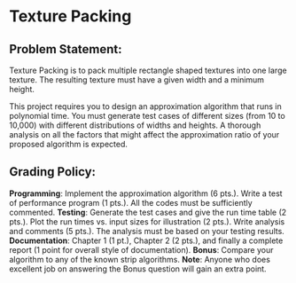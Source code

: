 # Texture Packing

## Problem Statement:

Texture Packing is to pack multiple rectangle shaped textures into one large texture. The resulting texture must have a given width and a minimum height.

This project requires you to design an approximation algorithm that runs in polynomial time. You must generate test cases of different sizes (from 10 to 10,000) with different distributions of widths and heights. A thorough analysis on all the factors that might affect the approximation ratio of your proposed algorithm is expected.

## Grading Policy:

**Programming**: Implement the approximation algorithm (6 pts.). Write a test of performance program (1 pts.). All the codes must be sufficiently commented.
**Testing**: Generate the test cases and give the run time table (2 pts.). Plot the run times vs. input sizes for illustration (2 pts.). Write analysis and comments (5 pts.). The analysis must be based on your testing results.
**Documentation**: Chapter 1 (1 pt.), Chapter 2 (2 pts.), and finally a complete report (1 point for overall style of documentation).
**Bonus**: Compare your algorithm to any of the known strip algorithms.
**Note**: Anyone who does excellent job on answering the Bonus question will gain an extra point.

